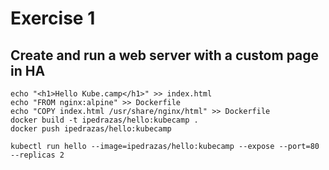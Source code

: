 # Exercise 1

## Create and run a web server with a custom page in HA

    echo "<h1>Hello Kube.camp</h1>" >> index.html
    echo "FROM nginx:alpine" >> Dockerfile
    echo "COPY index.html /usr/share/nginx/html" >> Dockerfile
    docker build -t ipedrazas/hello:kubecamp .
    docker push ipedrazas/hello:kubecamp

    kubectl run hello --image=ipedrazas/hello:kubecamp --expose --port=80 --replicas 2
